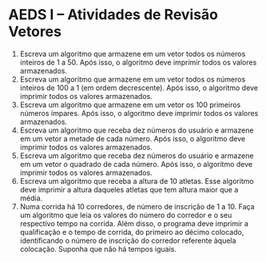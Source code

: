 # AEDS I – Atividades de Revisão Vetores
1. Escreva um algoritmo que armazene em um vetor todos os números inteiros de 1 a 50. Após isso, o
algoritmo deve imprimir todos os valores armazenados.
2. Escreva um algoritmo que armazene em um vetor todos os números inteiros de 100 a 1 (em ordem
decrescente). Após isso, o algoritmo deve imprimir todos os valores armazenados.
3. Escreva um algoritmo que armazene em um vetor os 100 primeiros números ímpares. Após isso, o
algoritmo deve imprimir todos os valores armazenados.
4. Escreva um algoritmo que receba dez números do usuário e armazene em um vetor a metade de cada
número. Após isso, o algoritmo deve imprimir todos os valores armazenados.
5. Escreva um algoritmo que receba dez números do usuário e armazene em um vetor o quadrado de
cada número. Após isso, o algoritmo deve imprimir todos os valores armazenados.
6. Escreva um algoritmo que receba a altura de 10 atletas. Esse algoritmo deve imprimir a altura
daqueles atletas que tem altura maior que a média.
7. Numa corrida há 10 corredores, de número de inscrição de 1 a 10. Faça um algoritmo que leia os
valores do número do corredor e o seu respectivo tempo na corrida. Além disso, o programa deve
imprimir a qualificação e o tempo de corrida, do primeiro ao décimo colocado, identificando o
número de inscrição do corredor referente àquela colocação. Suponha que não há tempos iguais.
